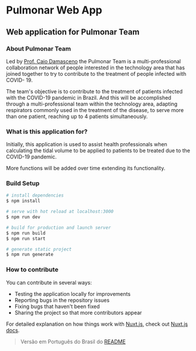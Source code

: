 # Pulmonar Web App

## Web application for Pulmonar Team

### About Pulmonar Team

Led by [Prof. Caio Damasceno](https://www.instagram.com/damascenocaio/) the Pulmonar Team is a multi-professional collaboration network of people interested in the technology area that has joined together to try to contribute to the treatment of people infected with COVID- 19.

The team's objective is to contribute to the treatment of patients infected with the COVID-19 pandemic in Brazil. And this will be accomplished through a multi-professional team within the technology area, adapting respirators commonly used in the treatment of the disease, to serve more than one patient, reaching up to 4 patients simultaneously.

### What is this application for?

Initially, this application is used to assist health professionals when calculating the tidal volume to be applied to patients to be treated due to the COVID-19 pandemic.

More functions will be added over time extending its functionality.

### Build Setup

```bash
# install dependencies
$ npm install

# serve with hot reload at localhost:3000
$ npm run dev

# build for production and launch server
$ npm run build
$ npm run start

# generate static project
$ npm run generate
```

### How to contribute

You can contribute in several ways:

* Testing the application locally for improvements
* Reporting bugs in the repository issues
* Fixing bugs that haven't been fixed
* Sharing the project so that more contributors appear

For detailed explanation on how things work with [Nuxt.js](https://nuxtjs.org), check out [Nuxt.js docs](https://nuxtjs.org/guide).

>Versão em Português do Brasil do [README](README-PTBR.md)
